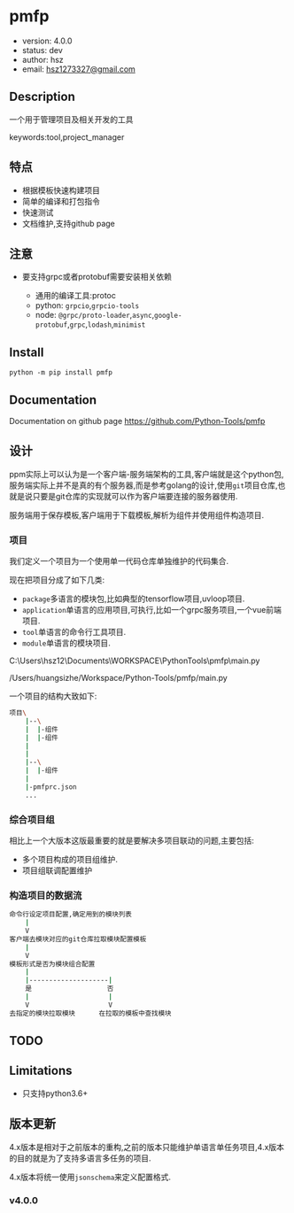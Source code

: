 # pmfp

+ version: 4.0.0
+ status: dev
+ author: hsz
+ email: hsz1273327@gmail.com

## Description

一个用于管理项目及相关开发的工具

keywords:tool,project_manager

## 特点

+ 根据模板快速构建项目
+ 简单的编译和打包指令
+ 快速测试
+ 文档维护,支持github page

## 注意

+ 要支持grpc或者protobuf需要安装相关依赖
  
    + 通用的编译工具:protoc
    + python: `grpcio`,`grpcio-tools`
    + node: `@grpc/proto-loader`,`async`,`google-protobuf`,`grpc`,`lodash`,`minimist`
  
## Install

`python -m pip install pmfp`


## Documentation

Documentation on github page <https://github.com/Python-Tools/pmfp>

## 设计

ppm实际上可以认为是一个客户端-服务端架构的工具,客户端就是这个python包,服务端实际上并不是真的有个服务器,而是参考golang的设计,使用`git`项目仓库,也就是说只要是git仓库的实现就可以作为客户端要连接的服务器使用.

服务端用于保存模板,客户端用于下载模板,解析为组件并使用组件构造项目.

### 项目

我们定义一个项目为一个使用单一代码仓库单独维护的代码集合.

现在把项目分成了如下几类:
+ `package`多语言的模块包,比如典型的tensorflow项目,uvloop项目.
+ `application`单语言的应用项目,可执行,比如一个grpc服务项目,一个vue前端项目.
+ `tool`单语言的命令行工具项目.
+ `module`单语言的模块项目.

C:\Users\hsz12\Documents\WORKSPACE\PythonTools\pmfp\main.py

/Users/huangsizhe/Workspace/Python-Tools/pmfp/main.py

一个项目的结构大致如下:

```bash
项目\
    |--\
    |  |-组件
    |  |-组件
    |
    |
    |--\
    |  |-组件
    |
    |-pmfprc.json
    ...
```

### 综合项目组

相比上一个大版本这版最重要的就是要解决多项目联动的问题,主要包括:

+ 多个项目构成的项目组维护.
+ 项目组联调配置维护

### 构造项目的数据流

```bash
命令行设定项目配置,确定用到的模块列表
    |
    V
客户端去模块对应的git仓库拉取模块配置模板
    |
    V
模板形式是否为模块组合配置
    |
    |--------------------|
    是                   否
    |                    |
    V                    V
去指定的模块拉取模块      在拉取的模板中查找模块
```

## TODO



## Limitations

+ 只支持python3.6+

## 版本更新

4.x版本是相对于之前版本的重构,之前的版本只能维护单语言单任务项目,4.x版本的目的就是为了支持多语言多任务的项目.

4.x版本将统一使用`jsonschema`来定义配置格式.

### v4.0.0

